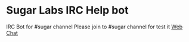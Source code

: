 Sugar Labs IRC Help bot
=========

IRC Bot for #sugar channel
Please join to #sugar channel for test it <a href="http://chat.sugarlabs.org">Web Chat</a>
